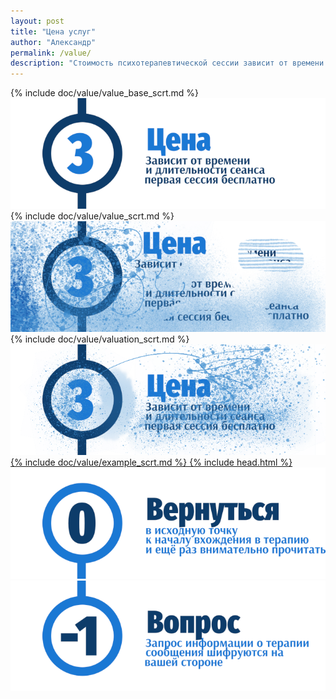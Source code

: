 ```yaml
---
layout: post
title: "Цена услуг"
author: "Александр"
permalink: /value/
description: "Стоимость психотерапевтической сессии зависит от времени суток, определяется часовым поясом клиента, минимальная для дневных работчих часов Европы и максимальна для рабочих часов Северной или Южной Америки"
---
```


{% include doc/value/value_base_scrt.md %}
<a href="/value_casual/">![Текущая стоимость сеансов психотерапии](/_img/3.png)</a>
{% include doc/value/value_scrt.md %}
<a href="/valuation/">![Как расчитать стоимость сеанса психотерапии](/_img/3-1.png)</a>
{% include doc/value/valuation_scrt.md %}
<a href="/example/">![Примеры расчета стоимости сеанса психотерапии](/_img/3-2.png)
{% include doc/value/example_scrt.md %}
{% include head.html %}
<a href="/">![Психотерапия для русскоговорящих ит-профессионалов](/_img/0.png)</a>
<a href="https://bit.ly/3yhBEb4" target=_blank>![Вопросы ответы для пациента психотерапевта](/_img/-1.png)</a>
